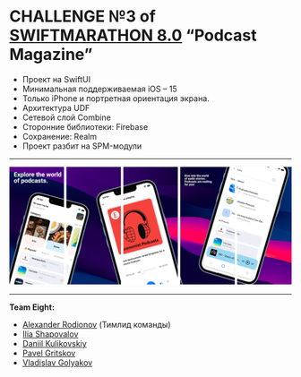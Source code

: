 # CHALLENGE №3 of [SWIFTMARATHON 8.0](https://t.me/swiftmarathon) “Podcast Magazine”

* Проект на SwiftUI
* Минимальная поддерживаемая iOS – 15
* Только iPhone и портретная ориентация экрана.
* Архитектура UDF
* Сетевой слой Combine
* Сторонние библиотеки: Firebase
* Сохранение: Realm
* Проект разбит на SPM-модули
---
<img width="1122" alt="3 cut.png" src="https://github.com/Senior-Pomidorr/PodcastMagazine/blob/develop/PodcastMagazine/Resources/Assets.xcassets/3%20cut.png">

---

**Team Eight:**
+ [Alexander Rodionov](https://github.com/alexrodionby) (Тимлид команды)
+ [Ilia Shapovalov](https://github.com/ShapovalovIlya)
+ [Daniil Kulikovskiy](https://github.com/Senior-Pomidorr)
+ [Pavel Gritskov](https://github.com/pashaGriDev)
+ [Vladislav Golyakov](https://github.com/dsm5e)
